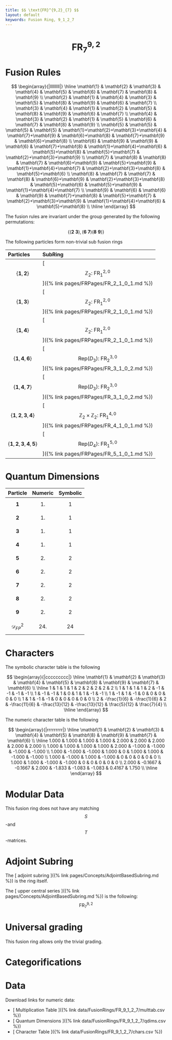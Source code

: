 ```yaml
---
title: $$ \text{FR}^{9,2}_{7} $$
layout: default
keywords: Fusion Ring, 9_1_2_7
---
```

# $$ \text{FR}^{9,2}_{7} $$


# Fusion Rules

$$
\begin{array}{|lllllllll|}
\hline
 \mathbf{1} & \mathbf{2} & \mathbf{3} & \mathbf{4} & \mathbf{5} & \mathbf{6} & \mathbf{7} & \mathbf{8} & \mathbf{9} \\
 \mathbf{2} & \mathbf{1} & \mathbf{4} & \mathbf{3} & \mathbf{5} & \mathbf{8} & \mathbf{9} & \mathbf{6} & \mathbf{7} \\
 \mathbf{3} & \mathbf{4} & \mathbf{1} & \mathbf{2} & \mathbf{5} & \mathbf{8} & \mathbf{9} & \mathbf{6} & \mathbf{7} \\
 \mathbf{4} & \mathbf{3} & \mathbf{2} & \mathbf{1} & \mathbf{5} & \mathbf{6} & \mathbf{7} & \mathbf{8} & \mathbf{9} \\
 \mathbf{5} & \mathbf{5} & \mathbf{5} & \mathbf{5} & \mathbf{1}+\mathbf{2}+\mathbf{3}+\mathbf{4} & \mathbf{7}+\mathbf{9} & \mathbf{6}+\mathbf{8} & \mathbf{7}+\mathbf{9} & \mathbf{6}+\mathbf{8} \\
 \mathbf{6} & \mathbf{9} & \mathbf{9} & \mathbf{6} & \mathbf{7}+\mathbf{8} & \mathbf{1}+\mathbf{4}+\mathbf{6} & \mathbf{5}+\mathbf{8} & \mathbf{5}+\mathbf{7} & \mathbf{2}+\mathbf{3}+\mathbf{9} \\
 \mathbf{7} & \mathbf{8} & \mathbf{8} & \mathbf{7} & \mathbf{6}+\mathbf{9} & \mathbf{5}+\mathbf{9} & \mathbf{1}+\mathbf{4}+\mathbf{7} & \mathbf{2}+\mathbf{3}+\mathbf{8} & \mathbf{5}+\mathbf{6} \\
 \mathbf{8} & \mathbf{7} & \mathbf{7} & \mathbf{8} & \mathbf{6}+\mathbf{9} & \mathbf{2}+\mathbf{3}+\mathbf{8} & \mathbf{5}+\mathbf{6} & \mathbf{5}+\mathbf{9} & \mathbf{1}+\mathbf{4}+\mathbf{7} \\
 \mathbf{9} & \mathbf{6} & \mathbf{6} & \mathbf{9} & \mathbf{7}+\mathbf{8} & \mathbf{5}+\mathbf{7} & \mathbf{2}+\mathbf{3}+\mathbf{9} & \mathbf{1}+\mathbf{4}+\mathbf{6} & \mathbf{5}+\mathbf{8} \\
\hline
\end{array}
$$


The fusion rules are invariant under the group generated by the following permutations:

$$ \{(\mathbf{2} \  \mathbf{3}), (\mathbf{6} \  \mathbf{7}) (\mathbf{8} \  \mathbf{9})\} $$


The following particles form non-trivial sub fusion rings

| Particles | SubRing |
| :------ | :------ |
| $$ \{\mathbf{1},\mathbf{2}\} $$ | [ $$ \mathbb{Z}_2:\ \text{FR}^{2,0}_{1} $$ ]({% link pages/FRPages/FR_2_1_0_1.md %}) |
| $$ \{\mathbf{1},\mathbf{3}\} $$ | [ $$ \mathbb{Z}_2:\ \text{FR}^{2,0}_{1} $$ ]({% link pages/FRPages/FR_2_1_0_1.md %}) |
| $$ \{\mathbf{1},\mathbf{4}\} $$ | [ $$ \mathbb{Z}_2:\ \text{FR}^{2,0}_{1} $$ ]({% link pages/FRPages/FR_2_1_0_1.md %}) |
| $$ \{\mathbf{1},\mathbf{4},\mathbf{6}\} $$ | [ $$ \left.\text{Rep(}D_3\right):\ \text{FR}^{3,0}_{2} $$ ]({% link pages/FRPages/FR_3_1_0_2.md %}) |
| $$ \{\mathbf{1},\mathbf{4},\mathbf{7}\} $$ | [ $$ \left.\text{Rep(}D_3\right):\ \text{FR}^{3,0}_{2} $$ ]({% link pages/FRPages/FR_3_1_0_2.md %}) |
| $$ \{\mathbf{1},\mathbf{2},\mathbf{3},\mathbf{4}\} $$ | [ $$ \mathbb{Z}_2\times \mathbb{Z}_2:\ \text{FR}^{4,0}_{1} $$ ]({% link pages/FRPages/FR_4_1_0_1.md %}) |
| $$ \{\mathbf{1},\mathbf{2},\mathbf{3},\mathbf{4},\mathbf{5}\} $$ | [ $$ \left.\text{Rep(}D_4\right):\ \text{FR}^{5,0}_{1} $$ ]({% link pages/FRPages/FR_5_1_0_1.md %}) |

# Quantum Dimensions

| Particle | Numeric | Symbolic |
| :------ | :------ | :------ |
| $$ \mathbf{1} $$ | $$ 1. $$ | $$ 1 $$ |
| $$ \mathbf{2} $$ | $$ 1. $$ | $$ 1 $$ |
| $$ \mathbf{3} $$ | $$ 1. $$ | $$ 1 $$ |
| $$ \mathbf{4} $$ | $$ 1. $$ | $$ 1 $$ |
| $$ \mathbf{5} $$ | $$ 2. $$ | $$ 2 $$ |
| $$ \mathbf{6} $$ | $$ 2. $$ | $$ 2 $$ |
| $$ \mathbf{7} $$ | $$ 2. $$ | $$ 2 $$ |
| $$ \mathbf{8} $$ | $$ 2. $$ | $$ 2 $$ |
| $$ \mathbf{9} $$ | $$ 2. $$ | $$ 2 $$ |
| $$ \mathcal{D}_{FP}^2 $$ | $$ 24. $$ | $$ 24 $$ |

# Characters

The symbolic character table is the following

$$
\begin{array}{|ccccccccc|}
\hline
 \mathbf{1} & \mathbf{2} & \mathbf{3} & \mathbf{4} & \mathbf{5} & \mathbf{8} & \mathbf{9} & \mathbf{7} & \mathbf{6} \\
\hline
 1 & 1 & 1 & 1 & 2 & 2 & 2 & 2 & 2 \\
 1 & 1 & 1 & 1 & 2 & -1 & -1 & -1 & -1 \\
 1 & -1 & -1 & 1 & 0 & 1 & 1 & -1 & -1 \\
 1 & -1 & 1 & -1 & 0 & 0 & 0 & 0 & 0 \\
 1 & 1 & -1 & -1 & 0 & 0 & 0 & 0 & 0 \\
 2 & -\frac{1}{6} & -\frac{1}{6} & 2 & -\frac{11}{6} & -\frac{13}{12} & -\frac{13}{12} & \frac{5}{12} & \frac{7}{4} \\
\hline
\end{array}
$$

The numeric character table is the following

$$
\begin{array}{|rrrrrrrrr|}
\hline
 \mathbf{1} & \mathbf{2} & \mathbf{3} & \mathbf{4} & \mathbf{5} & \mathbf{8} & \mathbf{9} & \mathbf{7} & \mathbf{6} \\
\hline
 1.000 & 1.000 & 1.000 & 1.000 & 2.000 & 2.000 & 2.000 & 2.000 & 2.000 \\
 1.000 & 1.000 & 1.000 & 1.000 & 2.000 & -1.000 & -1.000 & -1.000 & -1.000 \\
 1.000 & -1.000 & -1.000 & 1.000 & 0 & 1.000 & 1.000 & -1.000 & -1.000 \\
 1.000 & -1.000 & 1.000 & -1.000 & 0 & 0 & 0 & 0 & 0 \\
 1.000 & 1.000 & -1.000 & -1.000 & 0 & 0 & 0 & 0 & 0 \\
 2.000 & -0.1667 & -0.1667 & 2.000 & -1.833 & -1.083 & -1.083 & 0.4167 & 1.750 \\
\hline
\end{array}
$$

# Modular Data

This fusion ring does not have any matching $$ S $$-and $$ T $$-matrices.

# Adjoint Subring

The [ adjoint subring ]({% link pages/Concepts/AdjointBasedSubring.md %}) is the ring itself.

The [ upper central series ]({% link pages/Concepts/AdjointBasedSubring.md %}) is the following:
$$ \text{FR}^{9,2}_{7} $$

# Universal grading

This fusion ring allows only the trivial grading.

# Categorifications



# Data

Download links for numeric data:

* [ Multiplication Table ]({% link data/FusionRings/FR_9_1_2_7/multtab.csv %})
* [ Quantum Dimensions ]({% link data/FusionRings/FR_9_1_2_7/qdims.csv %})
* [ Character Table ]({% link data/FusionRings/FR_9_1_2_7/chars.csv %})
